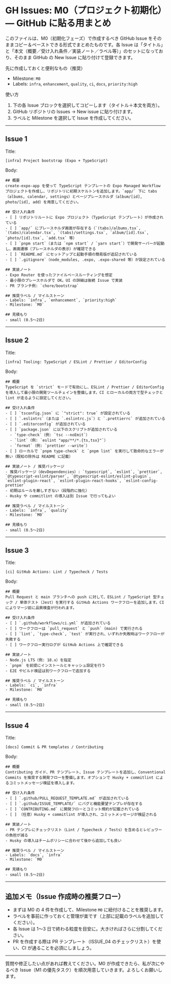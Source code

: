 # GH Issues: M0（プロジェクト初期化）— GitHub に貼る用まとめ

このファイルは、M0（初期化フェーズ）で作成するべき GitHub Issue をそのままコピー＆ペーストできる形式でまとめたものです。各 Issue は「タイトル」と「本文（概要／受け入れ条件／実装ノート／ラベル等）」のセットになっており、そのまま GitHub の New Issue に貼り付けて登録できます。

先に作成しておくと便利なもの（推奨）
- Milestone: `M0`
- Labels: `infra`, `enhancement`, `quality`, `ci`, `docs`, `priority:high`

使い方
1. 下の各 Issue ブロックを選択してコピーします（タイトル＋本文を両方）。
2. GitHub リポジトリの Issues → New issue に貼り付けます。
3. ラベルと Milestone を選択して Issue を作成してください。

---
## Issue 1
Title:
```
[infra] Project bootstrap (Expo + TypeScript)
```

Body:
```
## 概要
create-expo-app を使って TypeScript テンプレートの Expo Managed Workflow プロジェクトを作成し、リポジトリに初期スケルトンを追加します。`app/` 下に tabs（albums, calendar, settings）とページプレースホルダ（album/[id], photo/[id], add）を用意してください。

## 受け入れ条件
- [ ] リポジトリルートに Expo プロジェクト（TypeScript テンプレート）が作成されている
- [ ] `app/` にプレースホルダ画面が存在する（`(tabs)/albums.tsx`, `(tabs)/calendar.tsx`, `(tabs)/settings.tsx`, `album/[id].tsx`, `photo/[id].tsx`, `add.tsx` 等）
- [ ] `pnpm start`（または `npm start` / `yarn start`）で開発サーバーが起動し、画面遷移（プレースホルダの表示）が確認できる
- [ ] `README.md` にセットアップと起動手順の簡易版が追記されている
- [ ] `.gitignore`（node_modules, .expo, .expo-shared 等）が設定されている

## 実装ノート
- Expo Router を使ったファイルベースルーティングを想定
- 最小限のプレースホルダで OK。UI の詳細は後続 Issue で実装
- PR ブランチ例: `chore/bootstrap`

## 推奨ラベル / マイルストーン
- Labels: `infra`, `enhancement`, `priority:high`
- Milestone: `M0`

## 見積もり
- small (0.5〜2日)
```

---
## Issue 2
Title:
```
[infra] Tooling: TypeScript / ESLint / Prettier / EditorConfig
```

Body:
```
## 概要
TypeScript を `strict` モードで有効にし、ESLint / Prettier / EditorConfig を導入して最小限の開発ツールチェインを整備します。CI とローカルの両方で型チェックと lint が走るように設定してください。

## 受け入れ条件
- [ ] `tsconfig.json` に `"strict": true` が設定されている
- [ ] `.eslintrc`（または `.eslintrc.js`）と `.prettierrc` が追加されている
- [ ] `.editorconfig` が追加されている
- [ ] `package.json` に以下のスクリプトが追加されている
  - `type-check`（例: `tsc --noEmit`）
  - `lint`（例: `eslint "app/**/*.{ts,tsx}"`）
  - `format`（例: `prettier --write`）
- [ ] ローカルで `pnpm type-check` と `pnpm lint` を実行して致命的なエラーが無い（既知の除外は README に記載）

## 実装ノート / 推奨パッケージ
- 推奨パッケージ（devDependencies）: `typescript`, `eslint`, `prettier`, `@typescript-eslint/parser`, `@typescript-eslint/eslint-plugin`, `eslint-plugin-react`, `eslint-plugin-react-hooks`, `eslint-config-prettier`
- 初期はルールを厳しすぎない（段階的に強化）
- Husky や commitlint の導入は別 Issue で行ってもよい

## 推奨ラベル / マイルストーン
- Labels: `infra`, `quality`
- Milestone: `M0`

## 見積もり
- small (0.5〜2日)
```

---
## Issue 3
Title:
```
[ci] GitHub Actions: Lint / Typecheck / Tests
```

Body:
```
## 概要
Pull Request と main ブランチへの push に対して、ESLint / TypeScript 型チェック / 単体テスト（Jest）を実行する GitHub Actions ワークフローを追加します。CI によりマージ前に品質検査が行われます。

## 受け入れ条件
- [ ] `.github/workflows/ci.yml` が追加されている
- [ ] ワークフローは `pull_request` と `push` (main) で実行される
- [ ] `lint`, `type-check`, `test` が実行され、いずれか失敗時はワークフローが失敗する
- [ ] ワークフロー実行ログが GitHub Actions 上で確認できる

## 実装ノート
- Node.js LTS（例: 18.x）を指定
- `pnpm` を前提にインストールとキャッシュ設定を行う
- E2E やビルド検証は別ワークフローで追加する

## 推奨ラベル / マイルストーン
- Labels: `ci`, `infra`
- Milestone: `M0`

## 見積もり
- small (0.5〜2日)
```

---
## Issue 4
Title:
```
[docs] Commit & PR templates / Contributing
```

Body:
```
## 概要
Contributing ガイド、PR テンプレート、Issue テンプレートを追加し、Conventional Commits を推奨する開発フローを整備します。オプションで Husky + commitlint によるコミットメッセージ検証を導入します。

## 受け入れ条件
- [ ] `.github/PULL_REQUEST_TEMPLATE.md` が追加されている
- [ ] `.github/ISSUE_TEMPLATE/` にバグと機能要望テンプレが存在する
- [ ] `CONTRIBUTING.md` に開発フローとコミット規約が記載されている
- [ ] （任意）Husky + commitlint が導入され、コミットメッセージが検証される

## 実装ノート
- PR テンプレにチェックリスト（Lint / Typecheck / Tests）を含めるとレビュワーの負担が減る
- Husky の導入はチームポリシーに合わせて後から追加しても良い

## 推奨ラベル / マイルストーン
- Labels: `docs`, `infra`
- Milestone: `M0`

## 見積もり
- small (0.5〜2日)
```

---
## 追加メモ（Issue 作成時の推奨フロー）
- まずは M0 の 4 件を作成して、Milestone `M0` に紐付けることを推奨します。  
- ラベルを事前に作っておくと管理が楽です（上部に記載のラベルを追加してください）。  
- 各 Issue は 1〜3 日で終わる粒度を目安に。大きければさらに分割してください。  
- PR を作成する際は PR テンプレート（ISSUE_04 のチェックリスト）を使い、CI が通ることを必須にしましょう。  

---
質問や修正したい点があれば教えてください。M0 が作成できたら、私が次にやるべき Issue（M1 の優先タスク）を順次用意していきます。よろしくお願いします。  
